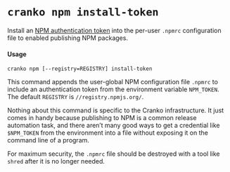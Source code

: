 # `cranko npm install-token`

Install an [NPM authentication token][npm-token] into the per-user `.npmrc`
configuration file to enabled publishing NPM packages.

[npm-token]: https://docs.npmjs.com/about-authentication-tokens

#### Usage

```
cranko npm [--registry=REGISTRY] install-token
```

This command appends the user-global NPM configuration file `.npmrc` to include
an authentication token from the environment variable `NPM_TOKEN`. The default
`REGISTRY` is `//registry.npmjs.org/`.

Nothing about this command is specific to the Cranko infrastructure. It just
comes in handy because publishing to NPM is a common release automation task,
and there aren’t many good ways to get a credential like `$NPM_TOKEN` from the
environment into a file without exposing it on the command line of a program.

For maximum security, the `.npmrc` file should be destroyed with a tool like
`shred` after it is no longer needed.
